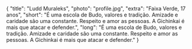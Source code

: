 {
    "title": "Ludd Muraleks",
    "photo": "profile.jpg",
    "extra": "Faixa Verde, 17 anos",
    "short": "É uma escola de Budo, valores e tradição. Amizade e  caridade são uma constante. Respeito e amor as pessoas. A Gichinkai é mais que atacar e defender.",
    "long": "É uma escola de Budo, valores e tradição. Amizade e  caridade são uma constante. Respeito e amor as pessoas. A Gichinkai é mais que atacar e defender."
}
